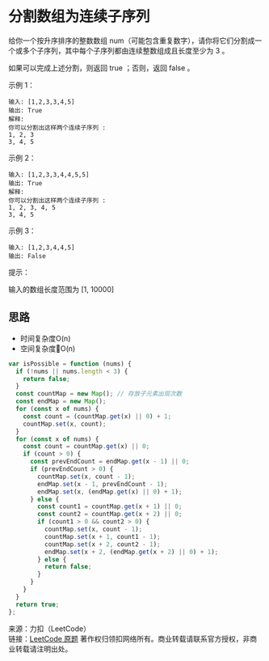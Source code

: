 # 分割数组为连续子序列

给你一个按升序排序的整数数组 num（可能包含重复数字），请你将它们分割成一个或多个子序列，其中每个子序列都由连续整数组成且长度至少为 3 。

如果可以完成上述分割，则返回 true ；否则，返回 false 。

示例 1：

```text
输入: [1,2,3,3,4,5]
输出: True
解释:
你可以分割出这样两个连续子序列 :
1, 2, 3
3, 4, 5
```

示例 2：

```text
输入: [1,2,3,3,4,4,5,5]
输出: True
解释:
你可以分割出这样两个连续子序列 :
1, 2, 3, 4, 5
3, 4, 5
```

示例 3：

```text
输入: [1,2,3,4,4,5]
输出: False
```

提示：

输入的数组长度范围为 [1, 10000]

## 思路

* 时间复杂度O(n)
* 空间复杂度O(n)

```js
var isPossible = function (nums) {
  if (!nums || nums.length < 3) {
    return false;
  }
  const countMap = new Map(); // 存放子元素出现次数
  const endMap = new Map();
  for (const x of nums) {
    const count = (countMap.get(x) || 0) + 1;
    countMap.set(x, count);
  }
  for (const x of nums) {
    const count = countMap.get(x) || 0;
    if (count > 0) {
      const prevEndCount = endMap.get(x - 1) || 0;
      if (prevEndCount > 0) {
        countMap.set(x, count - 1);
        endMap.set(x - 1, prevEndCount - 1);
        endMap.set(x, (endMap.get(x) || 0) + 1);
      } else {
        const count1 = countMap.get(x + 1) || 0;
        const count2 = countMap.get(x + 2) || 0;
        if (count1 > 0 && count2 > 0) {
          countMap.set(x, count - 1);
          countMap.set(x + 1, count1 - 1);
          countMap.set(x + 2, count2 - 1);
          endMap.set(x + 2, (endMap.get(x + 2) || 0) + 1);
        } else {
          return false;
        }
      }
    }
  }
  return true;
};
```

来源：力扣（LeetCode）  
链接：[LeetCode 原题](https://leetcode-cn.com/problems/split-array-into-consecutive-subsequences)
著作权归领扣网络所有。商业转载请联系官方授权，非商业转载请注明出处。
